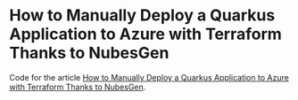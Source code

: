 # How to Manually Deploy a Quarkus Application to Azure with Terraform Thanks to NubesGen

Code for the article [How to Manually Deploy a Quarkus Application to Azure with Terraform Thanks to NubesGen](https://antoniogoncalves.org/2021/07/12/how-to-manually-deploy-a-quarkus-application-to-azure-with-terraform-thanks-to-nubesgen/).


